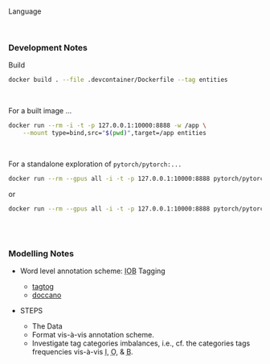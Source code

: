 <br>

Language

<br>

### Development Notes

Build

```bash
docker build . --file .devcontainer/Dockerfile --tag entities
```

<br>

For a built image ...

```bash
docker run --rm -i -t -p 127.0.0.1:10000:8888 -w /app \
    --mount type=bind,src="$(pwd)",target=/app entities
```

<br>

For a standalone exploration of `pytorch/pytorch:...`

```bash
docker run --rm --gpus all -i -t -p 127.0.0.1:10000:8888 pytorch/pytorch:2.2.2-cuda12.1-cudnn8-runtime
```

or

```bash
docker run --rm --gpus all -i -t -p 127.0.0.1:10000:8888 pytorch/pytorch:2.2.2-cuda12.1-cudnn8-devel
```

<br>
<br>

### Modelling Notes

* Word level annotation scheme: <abbr title="Inside, Outside, Beginning">IOB</abbr> Tagging
  * [tagtog](https://docs.tagtog.com)
  * [doccano](https://github.com/doccano/doccano)

* STEPS
  * The Data
  * Format vis-à-vis annotation scheme.
  * Investigate tag categories imbalances, i.e., cf. the categories tags frequencies vis-à-vis <abbr title="inside">I</abbr>, <abbr title="outside">O</abbr>, & <abbr title="beginning">B</abbr>.




<br>
<br>

<br>
<br>

<br>
<br>

<br>
<br>
